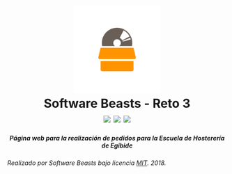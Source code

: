 <h1 align="center">
  <img src="/docs/media/software_beasts_icon_color.png" height="200" width="200" alt="Logo"/>
  <br/>
  Software Beasts - Reto 3
  <br/>
  <img src=https://img.shields.io/github/license/SoftwareBeasts/Reto3.svg />
  <img src=https://img.shields.io/github/issues/SoftwareBeasts/Reto3.svg />  
  <img src=https://img.shields.io/github/stars/SoftwareBeasts/Reto3.svg />
</h1>
<h5 align="center">Página web para la realización de pedidos para la Escuela de Hosterería de Egibide</h5>

<!--
## ¿Para qué sirve?
Esta página web sirve para que los operarios de la empresa de latas de conservas puedan controlar el autómata de una manera más sencilla e intuitiva que directamente usando el programa base.

## Descarga
Disponemos de un [manual de usuario](/Documentaci%C3%B3n/Manual%20de%20Usuario.pdf) en el que explicamos los pasos a seguir 
para la descarga y el funcionamiento de nuestra página web.

## Documentación
Documentación general del proyecto [aquí](/Documentación/Documentacion.pdf)

| Enlaces específicos |
| ------------- |
| Seguimiento semanal: [Semana 1](/Documentaci%C3%B3n/Seguimiento%20Semana%201%20Software%20Beasts.pdf), [Semana 2](/Documentaci%C3%B3n/Seguimiento%20Semana%202%20Software%20Beasts.pdf), [Semana 3](/Documentaci%C3%B3n/Seguimiento%20Semana%203%20Software%20Beasts.pdf)|
| Reunión con el equipo de ARI [documento](/Documentaci%C3%B3n/Reuni%C3%B3n%20con%20ARI.pdf) |
| Plataforma de planificación que hemos usado de una forma diaria <a href="https://trello.com/b/96znWmkJ/" target="_blank">link a Trello</a>|
| Version 0.0 de Sketch [imagen](/Documentaci%C3%B3n/Sketch%20v0.0.jpg) |
| Github pages [link](https://softwarebeasts.github.io/) |
-->

###### Realizado por Software Beasts bajo licencia [MIT](/LICENSE). 2018.